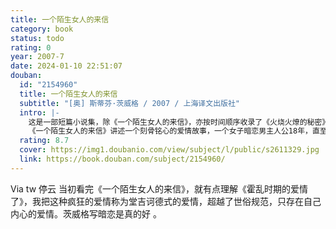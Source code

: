 ```yaml
---
title: 一个陌生女人的来信
category: book
status: todo
rating: 0
year: 2007-7
date: 2024-01-10 22:51:07
douban:
  id: "2154960"
  title: 一个陌生女人的来信
  subtitle: "[奥] 斯蒂芬·茨威格 / 2007 / 上海译文出版社"
  intro: |-
    这是一部短篇小说集，除《一个陌生女人的来信》，亦按时间顺序收录了《火烧火燎的秘密》、《马来狂人》等名篇，作者的创作历程一目了然。
    《一个陌生女人的来信》讲述一个刻骨铭心的爱情故事，一个女子暗恋男主人公18年，直至临死才决定向他告白。
  rating: 8.7
  cover: https://img1.doubanio.com/view/subject/l/public/s2611329.jpg
  link: https://book.douban.com/subject/2154960/
---
```


Via tw 停云 当初看完《一个陌生女人的来信》，就有点理解《霍乱时期的爱情了》，我把这种疯狂的爱情称为堂吉诃德式的爱情，超越了世俗规范，只存在自己内心的爱情。茨威格写暗恋是真的好 。
